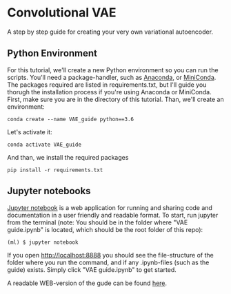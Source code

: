 # Convolutional VAE
A step by step guide for creating your very own variational autoencoder.

## Python Environment
For this tutorial, we'll create a new Python environment so you can run the scripts. You'll need a package-handler, such as [Anaconda](https://docs.conda.io/en/latest/miniconda.html), or [MiniConda](https://docs.conda.io/en/latest/miniconda.html). The packages required are listed in requirements.txt, but I'll guide you thorugh the installation process if you're using Anaconda or MiniConda. First, make sure you are in the directory of this tutorial. Than, we'll create an environment:
```
conda create --name VAE_guide python==3.6
```
Let's activate it:
```
conda activate VAE_guide
```
And than, we install the required packages
```
pip install -r requirements.txt
```

## Jupyter notebooks
[Jupyter notebook](http://www.jupyter.org) is a web application for running and sharing code and documentation in a user friendly and readable format. To start, run jupyter from the terminal (note: You should be in the folder where "VAE guide.ipynb" is located, which should be the root folder of this repo):

```
(ml) $ jupyter notebook
```

If you open [http://localhost:8888](http://localhost:8888) you should see the file-structure of the folder where you run the command, and if any .ipynb-files (such as the guide) exists. Simply click "VAE guide.ipynb" to get started.

A readable WEB-version of the gude can be found [here](https://nbviewer.jupyter.org/github/epimedai/VAE/blob/master/VAE%20guide.ipynb).
